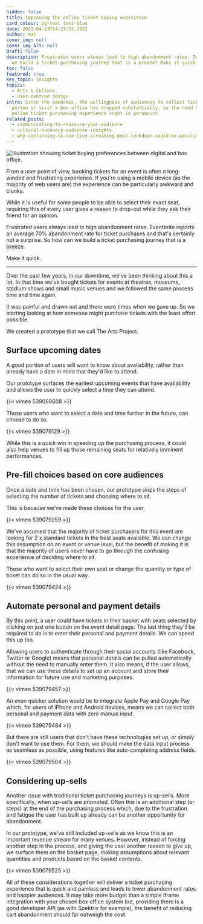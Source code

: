 ```yaml
---
hidden: false
title: Improving the online ticket buying experience
card_colour: bg-teal text-blue
date: 2021-04-23T14:23:33.332Z
author: mat
cover_img: null
cover_img_alt: null
draft: false
description: Frustrated users always lead to high abandonment rates. So how can
  we build a ticket purchasing journey that is a breeze? Make it quick.
toc: false
featured: true
key_topic: Insights
topics:
  - Arts & Culture
  - User-centred design
intro: Since the pandemic, the willingness of audiences to collect tickets in
  person or visit a box office has dropped substantially, so the need to get the
  online ticket purchasing experience right is paramount.
related_posts:
  - communicating-to-reassure-your-audience
  - cultural-recovery-audience-insights
  - why-continuing-to-use-live-streaming-post-lockdown-could-be-positive-for-events
---
```

![Illustration showing ticket buying preferences between digital and box office.](../images/5-digital-tickets.jpg)

From a user point of view, booking tickets for an event is often a long-winded and frustrating experience. If you're using a mobile device (as the majority of web users are) the experience can be particularly awkward and clunky.

While it is useful for some people to be able to select their exact seat, requiring this of every user gives a reason to drop-out while they ask their friend for an opinion.

Frustrated users always lead to high abandonment rates. Eventbrite reports an average 70% abandonment rate for ticket purchases and that's certainly not a surprise. So how can we build a ticket purchasing journey that is a breeze.

Make it quick.

- - -

Over the past few years, in our downtime, we've been thinking about this a lot. In that time we've bought tickets for events at theatres, museums, stadium shows and small music venues and we followed the same process time and time again.

It was painful and drawn out and there were times when we gave up. So we starting looking at how someone might purchase tickets with the least effort possible.

We created a prototype that we call The Arts Project.

## Surface upcoming dates

A good portion of users will want to know about availability, rather than already have a date in mind that they'd like to attend.

Our prototype surfaces the earliest upcoming events that have availability and allows the user to quickly select a time they can attend.

{{< vimeo 539060608 >}}

Those users who want to select a date and time further in the future, can choose to do so.

{{< vimeo 539079129 >}}

While this is a quick win in speeding up the purchasing process, it could also help venues to fill up those remaining seats for relatively imminent performances.

## Pre-fill choices based on core audiences

Once a date and time has been chosen, our prototype skips the steps of selecting the number of tickets and choosing where to sit.

This is because we've made these choices for the user.

{{< vimeo 539079259 >}}

We've assumed that the majority of ticket purchasers for this event are looking for 2 x standard tickets in the best seats available. We can change this assumption on an event or venue level, but the benefit of making it is that the majority of users never have to go through the confusing experience of deciding where to sit.

Those who want to select their own seat or change the quantity or type of ticket can do so in the usual way.

{{< vimeo 539079424 >}}
## Automate personal and payment details

By this point, a user could have tickets in their basket with seats selected by clicking on just one button on the event detail page. The last thing they'll be required to do is to enter their personal and payment details. We can speed this up too.

Allowing users to authenticate through their social accounts (like Facebook, Twitter or Google) means that personal details can be pulled automatically without the need to manually enter them. It also means, if the user allows, that we can use these details to set up an account and store their information for future use and marketing purposes.

{{< vimeo 539079457 >}}


An even quicker solution would be to integrate Apple Pay and Google Pay which, for users of iPhone and Android devices, means we can collect both personal and payment data with zero manual input.

{{< vimeo 539079484 >}}


But there are still users that don't have these technologies set up, or simply don't want to use them. For them, we should make the data input process as seamless as possible, using features like auto-completing address fields.

{{< vimeo 539079504 >}}

## Considering up-sells

Another issue with traditional ticket purchasing journeys is up-sells. More specifically, when up-sells are promoted. Often this is an additional step (or steps) at the end of the purchasing process which, due to the frustration and fatigue the user has built up already can be another opportunity for abandonment.

In our prototype, we've still included up-sells as we know this is an important revenue stream for many venues. However, instead of forcing another step in the process, and giving the user another reason to give up, we surface them on the basket page, making assumptions about relevant quantities and products based on the basket contents.

{{< vimeo 539079525 >}}

All of these considerations together will deliver a ticket purchasing experience that is quick and painless and leads to lower abandonment rates and happier audiences. It may take more budget than a simple iframe integration with your chosen box office system but, providing there is a good developer API (as with Spektrix for example), the benefit of reducing cart abandonment should far outweigh the cost.